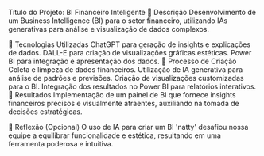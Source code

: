 
Título do Projeto: BI Financeiro Inteligente
📒 Descrição
Desenvolvimento de um Business Intelligence (BI) para o setor financeiro, utilizando IAs generativas para análise e visualização de dados complexos.

🤖 Tecnologias Utilizadas
ChatGPT para geração de insights e explicações de dados.
DALL-E para criação de visualizações gráficas estéticas.
Power BI para integração e apresentação dos dados.
🧐 Processo de Criação
Coleta e limpeza de dados financeiros.
Utilização de IA generativa para análise de padrões e previsões.
Criação de visualizações customizadas para o BI.
Integração dos resultados no Power BI para relatórios interativos.
🚀 Resultados
Implementação de um painel de BI que fornece insights financeiros precisos e visualmente atraentes, auxiliando na tomada de decisões estratégicas.

💭 Reflexão (Opcional)
O uso de IA para criar um BI 'natty' desafiou nossa equipe a equilibrar funcionalidade e estética, resultando em uma ferramenta poderosa e intuitiva.
